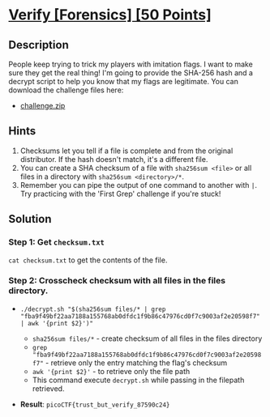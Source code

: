 # [Verify [Forensics] [50 Points]](https://play.picoctf.org/practice/challenge/450?category=4&originalEvent=73&page=1) #

## Description ##
People keep trying to trick my players with imitation flags. 
I want to make sure they get the real thing! 
I'm going to provide the SHA-256 hash and a decrypt script to help you know that my flags are legitimate.
You can download the challenge files here:
* [challenge.zip](https://artifacts.picoctf.net/c_rhea/20/challenge.zip)

## Hints ##
1. Checksums let you tell if a file is complete and from the original distributor. If the hash doesn't match, it's a different file.
2. You can create a SHA checksum of a file with `sha256sum <file>` or all files in a directory with `sha256sum <directory>/*`.
3. Remember you can pipe the output of one command to another with `|`.
	 Try practicing with the 'First Grep' challenge if you're stuck!
## Solution ##

### Step 1: Get `checksum.txt` ###
`cat checksum.txt` to get the contents of the file.

### Step 2: Crosscheck checksum with all files in the files directory. ###
* `./decrypt.sh "$(sha256sum files/* | grep "fba9f49bf22aa7188a155768ab0dfdc1f9b86c47976cd0f7c9003af2e20598f7"  | awk '{print $2}')"`
	* `sha256sum files/*` - create checksum of all files in the files directory
 	* `grep "fba9f49bf22aa7188a155768ab0dfdc1f9b86c47976cd0f7c9003af2e20598f7"` - retrieve only the entry matching the flag's checksum
  	* `awk '{print $2}'` - to retrieve only the file path
   	* This command execute `decrypt.sh` while passing in the filepath retrieved.

 * **Result**: `picoCTF{trust_but_verify_87590c24}`   
